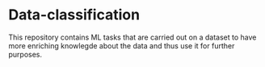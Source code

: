 # Data-classification
This repository contains ML tasks that are carried out on a dataset  to have more enriching knowlegde about the data and thus use it for further purposes.
